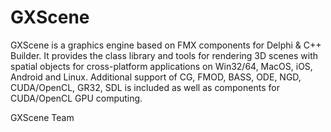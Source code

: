 # GXScene

GXScene is a graphics engine based on FMX components for Delphi &amp; C++ Builder. 
It provides the class library and tools for rendering 3D scenes 
with spatial objects for cross-platform applications on Win32/64, MacOS, iOS, Android and Linux. 
Additional support of CG, FMOD, BASS, ODE, NGD, CUDA/OpenCL, GR32, SDL is included
as well as components for CUDA/OpenCL GPU computing. 

GXScene Team
